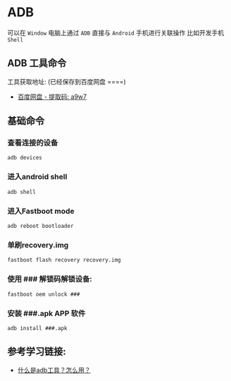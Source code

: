 ﻿# ADB

可以在 `Window` 电脑上通过 `ADB` 直接与 `Android` 手机进行关联操作 比如开发手机 `Shell`

## ADB 工具命令
工具获取地址: (已经保存到百度网盘 ====)
* [百度网盘 - 提取码: a9w7](https://pan.baidu.com/s/1fPqkweSFdqPPzKLZvlTtqg)

## 基础命令

### 查看连接的设备
    adb devices

### 进入android shell
    adb shell

### 进入Fastboot mode
    adb reboot bootloader

### 单刷recovery.img
    fastboot flash recovery recovery.img

### 使用 ### 解锁码解锁设备:
    fastboot oem unlock ###

### 安装 ###.apk APP 软件
    adb install ###.apk

## 参考学习链接:
* [什么是adb工具？怎么用？](https://jingyan.baidu.com/article/ce4366494962083773afd3d0.html)
